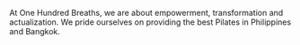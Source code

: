 At One Hundred Breaths, we are about empowerment, transformation and actualization. We pride ourselves on providing the best Pilates in Philippines and Bangkok.